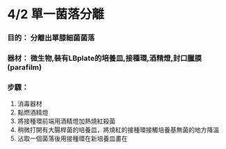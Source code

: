 # 4/2 單一菌落分離

### 目的： 分離出單膝細菌菌落
### 器材： 微生物,裝有LBplate的培養皿,接種環,酒精燈,封口臘膜(parafilm)
### 步驟：
1. 消毒器材
1. 點燃酒精燈
1. 將接種環前端用酒精燈加熱燒紅殺菌
1. 稍微打開有大腸桿菌的培養皿，將燒紅的接種環接觸培養基無菌的地方降溫
1. 沾取一個菌落後用接種環在新培養皿畫在
